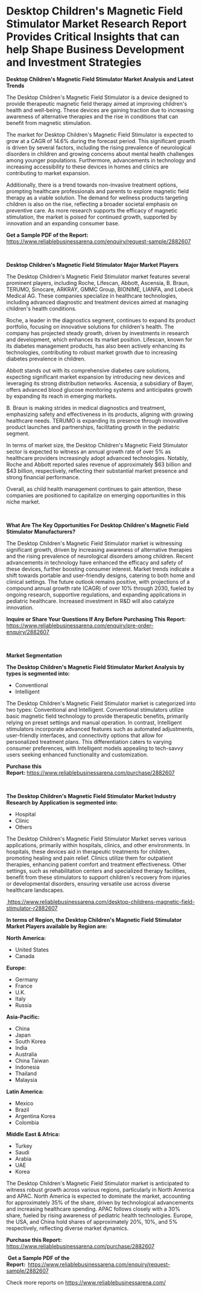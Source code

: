 <p><h1>Desktop Children's Magnetic Field Stimulator Market Research Report Provides Critical Insights that can help Shape Business Development and Investment Strategies</h1></p><p><strong>Desktop Children's Magnetic Field Stimulator Market Analysis and Latest Trends</strong></p>
<p><p>The Desktop Children's Magnetic Field Stimulator is a device designed to provide therapeutic magnetic field therapy aimed at improving children's health and well-being. These devices are gaining traction due to increasing awareness of alternative therapies and the rise in conditions that can benefit from magnetic stimulation.</p><p>The market for Desktop Children's Magnetic Field Stimulator is expected to grow at a CAGR of 14.6% during the forecast period. This significant growth is driven by several factors, including the rising prevalence of neurological disorders in children and growing concerns about mental health challenges among younger populations. Furthermore, advancements in technology and increasing accessibility to these devices in homes and clinics are contributing to market expansion.</p><p>Additionally, there is a trend towards non-invasive treatment options, prompting healthcare professionals and parents to explore magnetic field therapy as a viable solution. The demand for wellness products targeting children is also on the rise, reflecting a broader societal emphasis on preventive care. As more research supports the efficacy of magnetic stimulation, the market is poised for continued growth, supported by innovation and an expanding consumer base.</p></p>
<p><strong>Get a Sample PDF of the Report:&nbsp;</strong> <a href="https://www.reliablebusinessarena.com/enquiry/request-sample/2882607?utm_campaign=1841&utm_medium=2&utm_source=Github&utm_content=ia&utm_term=13032025&utm_id=desktop-childrens-magnetic-field-stimulator">https://www.reliablebusinessarena.com/enquiry/request-sample/2882607</a></p>
<p>&nbsp;</p>
<p><strong>Desktop Children's Magnetic Field Stimulator Major Market Players</strong></p>
<p><p>The Desktop Children's Magnetic Field Stimulator market features several prominent players, including Roche, Lifescan, Abbott, Ascensia, B. Braun, TERUMO, Sinocare, ARKRAY, GMMC Group, BIONIME, LIANFA, and Lobeck Medical AG. These companies specialize in healthcare technologies, including advanced diagnostic and treatment devices aimed at managing children's health conditions.</p><p>Roche, a leader in the diagnostics segment, continues to expand its product portfolio, focusing on innovative solutions for children's health. The company has projected steady growth, driven by investments in research and development, which enhances its market position. Lifescan, known for its diabetes management products, has also been actively enhancing its technologies, contributing to robust market growth due to increasing diabetes prevalence in children.</p><p>Abbott stands out with its comprehensive diabetes care solutions, expecting significant market expansion by introducing new devices and leveraging its strong distribution networks. Ascensia, a subsidiary of Bayer, offers advanced blood glucose monitoring systems and anticipates growth by expanding its reach in emerging markets.</p><p>B. Braun is making strides in medical diagnostics and treatment, emphasizing safety and effectiveness in its products, aligning with growing healthcare needs. TERUMO is expanding its presence through innovative product launches and partnerships, facilitating growth in the pediatric segment.</p><p>In terms of market size, the Desktop Children's Magnetic Field Stimulator sector is expected to witness an annual growth rate of over 5% as healthcare providers increasingly adopt advanced technologies. Notably, Roche and Abbott reported sales revenue of approximately $63 billion and $43 billion, respectively, reflecting their substantial market presence and strong financial performance.</p><p>Overall, as child health management continues to gain attention, these companies are positioned to capitalize on emerging opportunities in this niche market.</p></p>
<p>&nbsp;</p>
<p><strong>What Are The Key Opportunities For Desktop Children's Magnetic Field Stimulator Manufacturers?</strong></p>
<p><p>The Desktop Children's Magnetic Field Stimulator market is witnessing significant growth, driven by increasing awareness of alternative therapies and the rising prevalence of neurological disorders among children. Recent advancements in technology have enhanced the efficacy and safety of these devices, further boosting consumer interest. Market trends indicate a shift towards portable and user-friendly designs, catering to both home and clinical settings. The future outlook remains positive, with projections of a compound annual growth rate (CAGR) of over 10% through 2030, fueled by ongoing research, supportive regulations, and expanding applications in pediatric healthcare. Increased investment in R&D will also catalyze innovation.</p></p>
<p><strong>Inquire or Share Your Questions If Any Before Purchasing This Report:</strong> <a href="https://www.reliablebusinessarena.com/enquiry/pre-order-enquiry/2882607?utm_campaign=1841&utm_medium=2&utm_source=Github&utm_content=ia&utm_term=13032025&utm_id=desktop-childrens-magnetic-field-stimulator">https://www.reliablebusinessarena.com/enquiry/pre-order-enquiry/2882607</a></p>
<p>&nbsp;</p>
<p><strong>Market Segmentation</strong></p>
<p><strong>The Desktop Children's Magnetic Field Stimulator Market Analysis by types is segmented into:</strong></p>
<p><ul><li> Conventional</li><li>Intelligent </li></ul></p>
<p><p>The Desktop Children's Magnetic Field Stimulator market is categorized into two types: Conventional and Intelligent. Conventional stimulators utilize basic magnetic field technology to provide therapeutic benefits, primarily relying on preset settings and manual operation. In contrast, Intelligent stimulators incorporate advanced features such as automated adjustments, user-friendly interfaces, and connectivity options that allow for personalized treatment plans. This differentiation caters to varying consumer preferences, with Intelligent models appealing to tech-savvy users seeking enhanced functionality and customization.</p></p>
<p><strong>Purchase this Report:&nbsp;</strong><a href="https://www.reliablebusinessarena.com/purchase/2882607?utm_campaign=1841&utm_medium=2&utm_source=Github&utm_content=ia&utm_term=13032025&utm_id=desktop-childrens-magnetic-field-stimulator">https://www.reliablebusinessarena.com/purchase/2882607</a></p>
<p>&nbsp;</p>
<p><strong>The Desktop Children's Magnetic Field Stimulator Market Industry Research by Application is segmented into:</strong></p>
<p><ul><li> Hospital</li><li>Clinic</li><li>Others </li></ul></p>
<p><p>The Desktop Children's Magnetic Field Stimulator Market serves various applications, primarily within hospitals, clinics, and other environments. In hospitals, these devices aid in therapeutic treatments for children, promoting healing and pain relief. Clinics utilize them for outpatient therapies, enhancing patient comfort and treatment effectiveness. Other settings, such as rehabilitation centers and specialized therapy facilities, benefit from these stimulators to support children's recovery from injuries or developmental disorders, ensuring versatile use across diverse healthcare landscapes.</p></p>
<p><a href="https://www.reliablebusinessarena.com/desktop-childrens-magnetic-field-stimulator-r2882607?utm_campaign=1841&utm_medium=2&utm_source=Github&utm_content=ia&utm_term=13032025&utm_id=desktop-childrens-magnetic-field-stimulator">&nbsp;https://www.reliablebusinessarena.com/desktop-childrens-magnetic-field-stimulator-r2882607</a></p>
<p><strong>In terms of Region, the Desktop Children's Magnetic Field Stimulator Market Players available by Region are:</strong></p>
<p>
    <p> <strong> North America: </strong>
        <ul>
            <li>United States</li>
            <li>Canada</li>
        </ul>
        </p> 
    <p> <strong> Europe: </strong>
        <ul>
            <li>Germany</li>
            <li>France</li>
            <li>U.K.</li>
            <li>Italy</li>
            <li>Russia</li>
        </ul>
        </p> 
    <p> <strong> Asia-Pacific: </strong>
        <ul>
            <li>China</li>
            <li>Japan</li>
            <li>South Korea</li>
            <li>India</li>
            <li>Australia</li>
            <li>China Taiwan</li>
            <li>Indonesia</li>
            <li>Thailand</li>
            <li>Malaysia</li>
        </ul>
        </p> 
    <p> <strong> Latin America: </strong>
        <ul>
            <li>Mexico</li>
            <li>Brazil</li>
            <li>Argentina Korea</li>
            <li>Colombia</li>
        </ul>
        </p> 
    <p> <strong> Middle East & Africa: </strong>
        <ul>
            <li>Turkey</li>
            <li>Saudi</li>
            <li>Arabia</li>
            <li>UAE</li>
            <li>Korea</li>
        </ul>
    </p>
    </p>
<p><p>The Desktop Children's Magnetic Field Stimulator market is anticipated to witness robust growth across various regions, particularly in North America and APAC. North America is expected to dominate the market, accounting for approximately 35% of the share, driven by technological advancements and increasing healthcare spending. APAC follows closely with a 30% share, fueled by rising awareness of pediatric health technologies. Europe, the USA, and China hold shares of approximately 20%, 10%, and 5% respectively, reflecting diverse market dynamics.</p></p>
<p><strong>Purchase this Report: </strong><a href="https://www.reliablebusinessarena.com/purchase/2882607?utm_campaign=1841&utm_medium=2&utm_source=Github&utm_content=ia&utm_term=13032025&utm_id=desktop-childrens-magnetic-field-stimulator">https://www.reliablebusinessarena.com/purchase/2882607</a></p>
<p>&nbsp;<strong>Get a Sample PDF of the Report:&nbsp;&nbsp;</strong><a href="https://www.reliablebusinessarena.com/enquiry/request-sample/2882607?utm_campaign=1841&utm_medium=2&utm_source=Github&utm_content=ia&utm_term=13032025&utm_id=desktop-childrens-magnetic-field-stimulator">https://www.reliablebusinessarena.com/enquiry/request-sample/2882607</a></p>
<p><strong></strong></p>
<p>Check more reports on <a href="https://www.reliablebusinessarena.com/?utm_campaign=1841&utm_medium=2&utm_source=Github&utm_content=ia&utm_term=13032025&utm_id=desktop-childrens-magnetic-field-stimulator">https://www.reliablebusinessarena.com/</a></p>